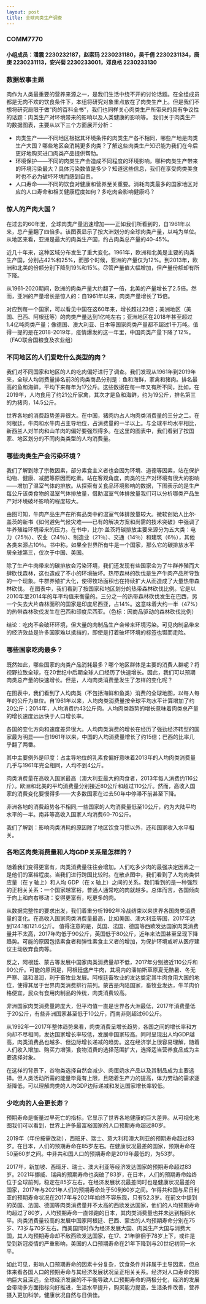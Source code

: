 ```yaml
---
layout: post
title: 全球肉类生产调查
---
```

### COMM7770
#### 小组成员：潘震 2230232187，赵索玛 2230231180，吴千倩 2230231134，唐庚 2230231113，安兴菊 2230233001，邓良格 2230233130
### 数据故事主题
肉作为人类最重要的营养来源之一，是我们生活中绕不开的讨论话题。在全组成员都是无肉不欢的饮食条件下，本组将研究对象重点放在了肉类生产上。但是我们不想将研究局限于做“肉的百科全书”，我们也同样关心肉类生产所带来的具有争议性的话题：肉类生产对环境带来的影响以及人类健康的影响等。
我们关于肉类生产的数据图表，主要从以下三个方面展开分析：

* 肉类生产——不同地区根据其环境条件的肉类生产各不相同，哪些产地是肉类生产大国？哪些地区会消耗更多肉类？了解这些肉类生产知识能为我们在今后更好地购买进口肉类产品提供帮助。
* 环境保护——不同的肉类生产会造成不同程度的环境影响，哪种肉类生产带来的环境污染最大？具体污染数值是多少？知道这些信息，我们在享受肉类美食时也不必为破坏环境而感到自责。
* 人口寿命——不同的饮食对健康和营养至关重要。消耗肉类最多的国家地区对应的人口寿命和相关健康程度如何？多吃肉会影响健康吗？



### 惊人的产肉大国？
在过去的60年里，全球肉类产量迅速增加——正如我们所看到的，自1961年以来，总产量翻了四倍多。该图表显示了按大洲划分的全球肉类产量，以吨为单位。从地区来看，亚洲是最大的肉类生产国，约占肉类总产量的40-45%。

近几十年来，这种区域分布发生了重大变化。1961年，欧洲和北美是主要的肉类生产国，分别占42%和25%，而那个时候，亚洲的产量仅为12%。到2013年，欧洲和北美的份额分别下降到19%和15%。尽管产量值大幅增加，但产量份额却有所下降。

从1961-2020期间，欧洲的肉类产量大约翻了一倍，北美的产量增长了2.5倍。然而，亚洲的产量增长是惊人的：自1961年以来，肉类产量增长了15倍。
<script type='module' src='https://prod-apnortheast-a.online.tableau.com/javascripts/api/tableau.embedding.3.latest.min.js'></script><tableau-viz id='tableau-viz' src='https://prod-apnortheast-a.online.tableau.com/t/denglia/views/11961-2020/1' width='1368' height='729' hide-tabs toolbar='bottom' ></tableau-viz>
对应到每一个国家，可以看见中国在这60年来，增长超过23倍；美洲地区（美国、巴西、阿根廷等）的肉类产量达到1亿吨左右；亚洲地区在2018年甚至超过1.4亿吨肉类产量；像德国、澳大利亚、日本等国家肉类产量都不超过1千万吨。值得一提的是在2018-2019年，疫情爆发的这一年里，中国肉类产量下降了12%。（FAO联合国粮食及农业组）
<script type='module' src='https://prod-apnortheast-a.online.tableau.com/javascripts/api/tableau.embedding.3.latest.min.js'></script><tableau-viz id='tableau-viz' src='https://prod-apnortheast-a.online.tableau.com/t/denglia/views/21961-2020/sheet1' width='1368' height='729' hide-tabs toolbar='bottom' ></tableau-viz>


### 不同地区的人们爱吃什么类型的肉？
我们对不同国家和地区的人的吃肉偏好进行了调查。我们发现从1961年到2019年来，全球人均消费量排名前3的肉类商品分别是：鱼和海鲜，家禽和猪肉。排名最高的鱼和海鲜，平均下来每年为17公斤。这些数据在每一年又有所不同，比如，在2019年，人均食用了约21公斤家禽，其次才是鱼和海鲜，约为19公斤，排名第三的为猪肉，14.5公斤。

世界各地的消费趋势差异很大。在中国，猪肉约占人均肉类消费量的三分之二。在阿根廷，牛肉和水牛肉占主导地位，占消费量的一半以上。与全球平均水平相比，新西兰人对羊肉和山羊肉的偏好要强烈得多。在这里的图表中，我们看到了按国家、地区划分的不同肉类类型的人均消费量。
<script type='module' src='https://prod-apnortheast-a.online.tableau.com/javascripts/api/tableau.embedding.3.latest.min.js'></script><tableau-viz id='tableau-viz' src='https://prod-apnortheast-a.online.tableau.com/t/denglia/views/3/19612019' width='1368' height='729' hide-tabs toolbar='bottom' ></tableau-viz>
<script type='module' src='https://prod-apnortheast-a.online.tableau.com/javascripts/api/tableau.embedding.3.latest.min.js'></script><tableau-viz id='tableau-viz' src='https://prod-apnortheast-a.online.tableau.com/t/denglia/views/3/sheet1' width='1368' height='673' hide-tabs toolbar='bottom' ></tableau-viz>



### 哪些肉类生产会污染环境？
我们了解到除了宗教因素，部分素食主义者也会因为环境、道德等因素，站在保护动物、健康、减肥等原因而吃素。站在客观角度，肉类的生产对环境有很大的影响——增加了温室气体的排放。从探索有关食品环境影响的数据，下图表示的是生产每公斤该类食物的温室气体排放量，借助温室气体排放量我们可以分析哪类产品生产对环境破坏影响的程度较大。
<script type='module' src='https://prod-apnortheast-a.online.tableau.com/javascripts/api/tableau.embedding.3.latest.min.js'></script><tableau-viz id='tableau-viz' src='https://prod-apnortheast-a.online.tableau.com/t/denglia/views/4-/1' width='1368' height='729' hide-tabs toolbar='bottom' ></tableau-viz>


由图可知，牛肉产品生产在所有品类中的温室气体排放量较大。微软创始人比尔·盖茨的新书《如何避免气候灾难——已有的解决方案和尚需的技术突破》中强调了牛养殖给环境带来的压力。在书中，比尔·盖茨将碳排放主要来源分为五大类：电力（25％）、农业（24％）、制造业（21％）、交通（14％）和建筑（6％），其他各类来源占10％。书中称，如果全世界所有牛是一个国家，那么它的碳排放水平居全球第三，仅次于中国、美国。

除了生产牛肉带来的碳排放会污染环境，我们还发现有些国家会为了牛群养殖而大肆砍伐森林，这也造成了不小的环境破坏。热带森林的砍伐是生产牛肉产品所导致的一个现象。牛群养殖扩大化，使得牧场面积也在持续扩大从而造成了大量热带森林砍伐。
在图表中，我们看到了按国家和地区划分的热带森林砍伐比例。它是以2010年至2014年的年平均值来衡量的。三分之一的热带森林砍伐发生在巴西，另一个失去大片森林面积的国家是印度尼西亚，占14%。这意味着大约一半（47%）的热带森林砍伐发生在巴西和印度尼西亚。（色标：因商品驱动的森林砍伐比例）
<script type='module' src='https://prod-apnortheast-a.online.tableau.com/javascripts/api/tableau.embedding.3.latest.min.js'></script><tableau-viz id='tableau-viz' src='https://prod-apnortheast-a.online.tableau.com/t/denglia/views/5/1' width='1368' height='673' hide-tabs toolbar='bottom' ></tableau-viz>
结论：吃肉不会破环环境，但大量的肉制品生产会带来环境污染。可见肉制品带来的经济效益是许多国家难以抵挡的，即使是打着破坏环境的标签也铤而走险。



### 哪些国家吃肉最多？
既然如此，哪些国家的肉类产品消耗最多？哪个地区群体是主要的消费人群呢？将视野拉致全球，在20世纪中后期全球人口经历了快速增长。因此，我们可以预期肉类总产量的快速增长。但是，人均肉类消费量发生了怎样的变化呢？

在图表中，我们看到了人均肉类（不包括海鲜和鱼类）消费的全球地图，以每人每年的公斤为单位。自1961年以来，人均肉类消费量按全球平均水平计算增加了约20公斤；2014年，人均消费约43公斤肉。人均肉类趋势的增长意味着肉类总产量的增长速度远远快于人口增长率。

各国的变化方向和速度差异很大。人均肉类消费的增长在经历了强劲经济转型的国家最为明显——自1961年以来，中国的人均消费量增长了约15倍；巴西的比率几乎翻了两番。

其中主要例外是印度：占主导地位的乳素食偏好意味着2013年的人均肉类消费量几乎与1961年完全相同，人均不到4公斤。

肉类消费量在高收入国家最高（澳大利亚最大的肉食者，2013年每人消费约116公斤）。欧洲和北美的平均消费量分别接近80公斤和超过110公斤。然而，高收入国家的消费变化要慢得多——大多数国家在过去50年中停滞不前甚至下降。

非洲各地的消费趋势各不相同;一些国家的人均消费量低至10公斤，约为大陆平均水平的一半。南非等高收入国家人均消费60-70公斤。
<script type='module' src='https://prod-apnortheast-a.online.tableau.com/javascripts/api/tableau.embedding.3.latest.min.js'></script><tableau-viz id='tableau-viz' src='https://prod-apnortheast-a.online.tableau.com/t/denglia/views/619922017/3' width='1368' height='673' hide-tabs toolbar='bottom' ></tableau-viz>
我们了解到：影响肉类消耗的原因除了地区饮食习惯以外，还和国家收入水平相关。

### 各地区肉类消费量和人均GDP关系是怎样的？
随着我们变得更富有，肉类消费量往往会增加。人们吃多少肉的最强决定因素之一是他们的富裕程度。当我们进行跨国比较时。在散点图中，我们看到了人均肉类供应量（在 y 轴上）和人均 GDP（在 x 轴上）之间的关系。我们看到的是一种强烈的正相关关系：一个国家越富裕，普通人通常吃的肉就越多。总体而言，各国倾向于向上和向右移动：变得更富有，吃更多的肉。

从数据完整性的要求出发，我们着重分析1992年冷战结束以来世界各国肉类消费量的变化。在高收入国家肉类消费量最高，比如美国、澳大利亚等国，2017年达到124.1和121.6公斤。
值得注意的是，英国、法国、德国等西欧发达国家肉类消费量并不太高，2017年均低于90公斤，英国低于80公斤，近年来法国甚至呈现下降趋势。可能的原因包括素食者和弹性素食主义者的增加，为保护环境或听从医疗建议主动放弃食肉等。

反之，阿根廷、蒙古等发展中国家肉类消费量却不低，2017年分别接近110公斤和90公斤。可能的原因是，阿根廷盛产牛肉，其境内的潘帕斯草原夏无酷暑、冬无严寒、温和湿润，利于畜牧业发展。阿根廷畜牧业的发达奠定其牛肉食用大国的地位，使得其居于世界肉类消费排行前列。蒙古是内陆国家，畜牧业发达，牛羊肉价格便宜，民众有食用肉制品的传统，肉类消费较高。

非洲国家肉类消费量跨度大，但平均值一直是世界各大洲最低，2017年消费量低于20公斤，有些非洲国家甚至低于10公斤，而南非则超过60公斤。

从1992年—2017年整体趋势来看，肉类消费呈增长趋势，各国之间的增长率和方向却不尽相同，发达国家增长率较低，发展中国家较高。同时呈现出人均GDP越高，肉类消费品也越多、但边际增长递减的趋势。这在经济学上很容易理解，随着人们收入增加、购买力增强，食物消费的选择范围扩大，选择适当营养食品成为主要选择对象。

在这样的背景下，谷物类选择自然会减少、肉蛋奶水产品以及其制品成为主要选择。但人类活动所需的能量毕竟有上限，且随着生产力的提高，体力劳动的需求逐渐降低，可以理解肉类的人均GDP边际递减和发达国家增长率较低。



### 少吃肉的人会更长寿？
<script type='module' src='https://prod-apnortheast-a.online.tableau.com/javascripts/api/tableau.embedding.3.latest.min.js'></script><tableau-viz id='tableau-viz' src='https://prod-apnortheast-a.online.tableau.com/t/denglia/views/8/3' width='1368' height='673' hide-tabs toolbar='bottom' ></tableau-viz>
预期寿命是衡量过早死亡的指标，它显示了世界各地健康的巨大差异。从可视化地图我们可以看到，世界上许多最富裕国家的人口预期寿命超过80岁。

2019年（年份按需改动），西班牙、瑞士、意大利和澳大利亚的预期寿命超过83岁。在日本，人们的预期寿命在85岁左右。在健康状况最差的国家，预期寿命在50至60岁之间。中非共和国人口的预期寿命是2019年最低的，为53岁。

2017年，新加坡、西班牙、瑞士、澳大利亚等经济发达国家的预期寿命超过83岁。2021年挪威、瑞典的预期寿命也突破了83岁，在日本，人们的预期寿命始终位于全球前列，稳定在85岁左右。在经济发展状况最差同时也是健康状况最差的国家，2017年与2021年人们的预期寿命处于50到60岁之间。乍得共和国与尼日利亚的预期寿命状况在2017年与2021年始终不容乐观，只有52.3岁。在前文中提到的英国、法国、德国等肉类消费量并不太高的西欧发达国家，他们的人均预期寿命均超过了80岁，人均预期寿命一直领跑的日本，其肉类消费量也并未达到相同水平。肉类消费量较高的发展中国家阿根廷、巴西、蒙古的人均预期寿命分别在75岁、73岁与70岁左右。而美国同时作为经济发展大国、肉类生产大国与消费大国，其人均预期寿命却不敌西欧发达国家，在17、21年徘徊于78岁上下，或许是受到新冠疫情的严重影响，美国的人口预期寿命在21年下降到与20世纪初同一水平。

如此可见，影响人口预期寿命的因素十分复杂，饮食条件并非属于主导因素，但总体来看各国人口的预期寿命与其经济发展状况呈正相关关系。经济对人口寿命的影响巨大且深远，全球经济发展的不平衡导致人口预期寿命的两极分化，经济的发展会带动多方面指标向好推进，生活水平提升，购买能力提高，生活条件改善，营养摄入更加科学，健康状况自然与日俱佳。
